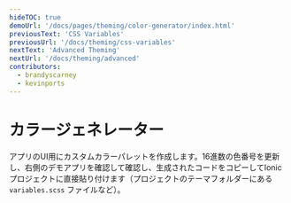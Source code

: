 ```yaml
---
hideTOC: true
demoUrl: '/docs/pages/theming/color-generator/index.html'
previousText: 'CSS Variables'
previousUrl: '/docs/theming/css-variables'
nextText: 'Advanced Theming'
nextUrl: '/docs/theming/advanced'
contributors:
  - brandyscarney
  - kevinports
---
```


# カラージェネレーター


アプリのUI用にカスタムカラーパレットを作成します。16進数の色番号を更新し、右側のデモアプリを確認して確認し、生成されたコードをコピーしてIonicプロジェクトに直接貼り付けます（プロジェクトのテーマフォルダーにある `variables.scss` ファイルなど）。

<color-generator mode="md" no-prerender></color-generator>
